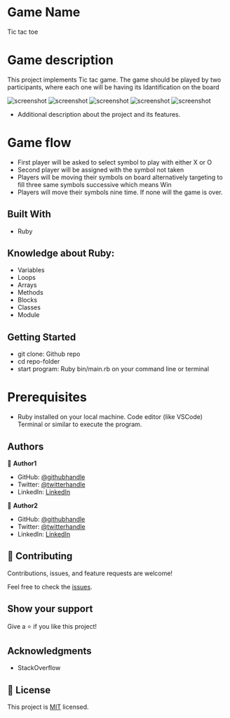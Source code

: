 # Game Name

Tic tac toe
# Game description

This project implements Tic tac game. The game should be played by two participants, where each one will be having its Idantification on the board 

![screenshot](https://github.com/ashraffares/game/blob/readme_game_instructions/images/Capture.PNG)
![screenshot](https://github.com/ashraffares/game/blob/readme_game_instructions/images/Capture1.PNG)
![screenshot](https://github.com/ashraffares/game/blob/readme_game_instructions/images/Capture2.PNG)
![screenshot](https://github.com/ashraffares/game/blob/readme_game_instructions/images/Capture3.PNG)
![screenshot](https://github.com/ashraffares/game/blob/readme_game_instructions/images/Capture5.PNG)
- Additional description about the project and its features.
# Game flow

- First player will be asked to select symbol to play with either X or O
- Second player will be assigned with the symbol not taken
- Players will be moving their symbols on board alternatively targeting to fill three same symbols successive which means Win
- Players will move their symbols nine time. If none will the game is over.

## Built With

- Ruby

## Knowledge about Ruby:

- Variables
- Loops
- Arrays
- Methods
- Blocks
- Classes
- Module
## Getting Started

- git clone: Github repo
- cd repo-folder
- start program: Ruby bin/main.rb on your command line or terminal

# Prerequisites

- Ruby installed on your local machine. Code editor (like  VSCode) Terminal or similar to execute the program.
## Authors

👤 **Author1**

- GitHub: [@githubhandle](https://github.com/@uwadonat)
- Twitter: [@twitterhandle](https://twitter.com/@uwamahoroDonat)
- LinkedIn: [LinkedIn](https://linkedin.com/in/uwamahoro-donat-84b5bb1b7/)

👤 **Author2**

- GitHub: [@githubhandle](https://github.com/ashraffares/http-ashraffares.github.io-)
- Twitter: [@twitterhandle](https://twitter.com/Fares09301164)
- LinkedIn: [LinkedIn](https://www.linkedin.com/in/fares-ashraf-382a35176/)
## 🤝 Contributing

Contributions, issues, and feature requests are welcome!

Feel free to check the [issues](https://github.com/ashraffares/bubble/issues).

## Show your support

Give a ⭐️ if you like this project!

## Acknowledgments

- StackOverflow

## 📝 License

This project is [MIT](https://opensource.org/licenses/MIT) licensed.
